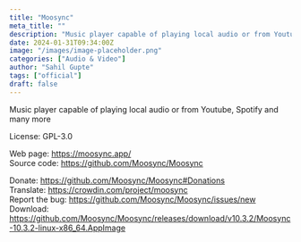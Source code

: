 ```yaml
---
title: "Moosync"
meta_title: ""
description: "Music player capable of playing local audio or from Youtube, Spotify and many more"
date: 2024-01-31T09:34:00Z
image: "/images/image-placeholder.png"
categories: ["Audio & Video"]
author: "Sahil Gupte"
tags: ["official"]
draft: false
---
```


Music player capable of playing local audio or from Youtube, Spotify and many more

License: GPL-3.0

Web page: https://moosync.app/  
Source code: https://github.com/Moosync/Moosync

Donate: https://github.com/Moosync/Moosync#Donations  
Translate: https://crowdin.com/project/moosync  
Report the bug: https://github.com/Moosync/Moosync/issues/new  
Download: https://github.com/Moosync/Moosync/releases/download/v10.3.2/Moosync-10.3.2-linux-x86_64.AppImage
